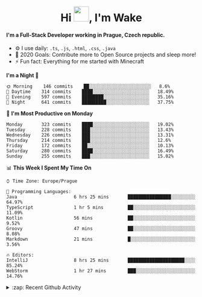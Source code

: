 <h1 align="center">Hi <img src="https://raw.githubusercontent.com/MrWakeCZ/MrWakeCZ/master/Hi.gif" width="40px" />, I'm Wake</h1>

#### I'm a Full-Stack Developer working in Prague, Czech republic.
- ⚙️ I use daily: `.ts`, `.js`, `.html`, `.css`, `.java`
- 🥅 2020 Goals: Contribute more to Open Source projects and sleep more!
- ⚡ Fun fact: Everything for me started with Minecraft

<!--START_SECTION:waka-->
**I'm a Night 🦉** 

```text
🌞 Morning    146 commits    ██░░░░░░░░░░░░░░░░░░░░░░░   8.6% 
🌆 Daytime    314 commits    ████░░░░░░░░░░░░░░░░░░░░░   18.49% 
🌃 Evening    597 commits    ████████░░░░░░░░░░░░░░░░░   35.16% 
🌙 Night      641 commits    █████████░░░░░░░░░░░░░░░░   37.75%

```
📅 **I'm Most Productive on Monday** 

```text
Monday       323 commits    ████░░░░░░░░░░░░░░░░░░░░░   19.02% 
Tuesday      228 commits    ███░░░░░░░░░░░░░░░░░░░░░░   13.43% 
Wednesday    226 commits    ███░░░░░░░░░░░░░░░░░░░░░░   13.31% 
Thursday     214 commits    ███░░░░░░░░░░░░░░░░░░░░░░   12.6% 
Friday       172 commits    ██░░░░░░░░░░░░░░░░░░░░░░░   10.13% 
Saturday     280 commits    ████░░░░░░░░░░░░░░░░░░░░░   16.49% 
Sunday       255 commits    ███░░░░░░░░░░░░░░░░░░░░░░   15.02%

```


📊 **This Week I Spent My Time On** 

```text
⌚︎ Time Zone: Europe/Prague

💬 Programming Languages: 
Java                     6 hrs 25 mins       ████████████████░░░░░░░░░   64.97% 
TypeScript               1 hr 5 mins         ██░░░░░░░░░░░░░░░░░░░░░░░   11.09% 
Kotlin                   56 mins             ██░░░░░░░░░░░░░░░░░░░░░░░   9.52% 
Groovy                   47 mins             ██░░░░░░░░░░░░░░░░░░░░░░░   8.08% 
Markdown                 21 mins             █░░░░░░░░░░░░░░░░░░░░░░░░   3.56%

🔥 Editors: 
IntelliJ                 8 hrs 25 mins       █████████████████████░░░░   85.24% 
WebStorm                 1 hr 27 mins        ███░░░░░░░░░░░░░░░░░░░░░░   14.76%

```


<!--END_SECTION:waka-->

<details>
  <summary>:zap: Recent Github Activity</summary>

<!--START_SECTION:activity-->
1. 🎉 Merged PR [#6](https://github.com/craftmania-cz/craftlobby/pull/6) in [craftmania-cz/craftlobby](https://github.com/craftmania-cz/craftlobby)
2. 🎉 Merged PR [#14](https://github.com/craftmania-cz/craftmanager/pull/14) in [craftmania-cz/craftmanager](https://github.com/craftmania-cz/craftmanager)
3. 🎉 Merged PR [#89](https://github.com/waked-cz/corgi/pull/89) in [waked-cz/corgi](https://github.com/waked-cz/corgi)
4. 🎉 Merged PR [#2](https://github.com/craftmania-cz/craftcore/pull/2) in [craftmania-cz/craftcore](https://github.com/craftmania-cz/craftcore)
5. 🎉 Merged PR [#7](https://github.com/craftmania-cz/craftlobby/pull/7) in [craftmania-cz/craftlobby](https://github.com/craftmania-cz/craftlobby)
<!--END_SECTION:activity-->

</details>
